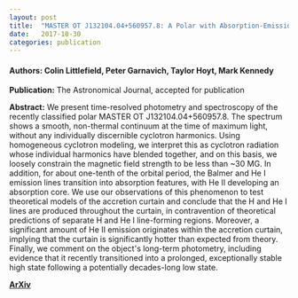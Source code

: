 ```yaml
---
layout: post
title:  "MASTER OT J132104.04+560957.8: A Polar with Absorption-Emission Line Reversals"
date:   2017-10-30
categories: publication
---
```


#### **Authors:** Colin Littlefield, Peter Garnavich, Taylor Hoyt, Mark Kennedy
**Publication:** The Astronomical Journal, accepted for publication

**Abstract:**
We present time-resolved photometry and spectroscopy of the recently classified polar MASTER OT J132104.04+560957.8. The spectrum shows a smooth, non-thermal continuum at the time of maximum light, without any individually discernible cyclotron harmonics. Using homogeneous cyclotron modeling, we interpret this as cyclotron radiation whose individual harmonics have blended together, and on this basis, we loosely constrain the magnetic field strength to be less than ~30 MG. In addition, for about one-tenth of the orbital period, the Balmer and He I emission lines transition into absorption features, with He II developing an absorption core. We use our observations of this phenomenon to test theoretical models of the accretion curtain and conclude that the H and He I lines are produced throughout the curtain, in contravention of theoretical predictions of separate H and He I line-forming regions. Moreover, a significant amount of He II emission originates within the accretion curtain, implying that the curtain is significantly hotter than expected from theory. Finally, we comment on the object's long-term photometry, including evidence that it recently transitioned into a prolonged, exceptionally stable high state following a potentially decades-long low state.

**[ArXiv](https://arxiv.org/abs/1710.09940)**
